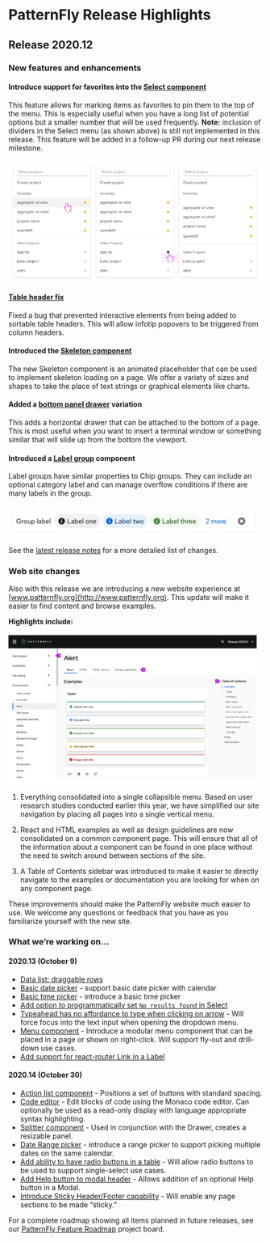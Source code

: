 # PatternFly Release Highlights
## Release 2020.12
### New features and enhancements
#### Introduce support for favorites into the [Select component](https://v4-archive.patternfly.org/v4/components/select#favorites)

This feature allows for marking items as favorites to pin them to the top of the menu. This is especially useful when you have a long list of potential options but a smaller number that will be used frequently. **Note:** inclusion of dividers in the Select menu (as shown above) is still not implemented in this release. This feature will be added in a follow-up PR during our next release milestone.

![favorities in select](./img/select-favorites.png)


#### [Table header fix](https://github.com/patternfly/patternfly-react/pull/4778)
Fixed a bug that prevented  interactive elements from being added to sortable table headers. This will allow infotip popovers to be triggered from column headers.

#### Introduced the [Skeleton component](https://v4-archive.patternfly.org/v4/components/skeleton)
The new Skeleton component is an animated placeholder that can be used to implement skeleton loading on a page. We offer a variety of sizes and shapes to take the place of text strings or graphical elements like charts.

#### Added a [bottom panel drawer](https://v4-archive.patternfly.org/v4/components/drawer#panel-on-bottom) variation

This adds a horizontal drawer that can be attached to the bottom of a page. This is most useful when you want to insert a terminal window or something similar that will slide up from the bottom the viewport.

#### Introduced a [Label group](https://v4-archive.patternfly.org/v4/components/label-group) component
Label groups have similar properties to Chip groups. They can include an optional  category label and can manage overflow conditions if there are many labels in the group.


![label group](./img/label-group.png)

See the [latest release notes](https://v4-archive.patternfly.org/v4/developer-resources/release-notes) for a more detailed list of changes.

### Web site changes
Also with this release we are introducing a new website experience at [www.patternfly.org](http://www.patternfly.org). This update will make it easier to find content and browse examples.

**Highlights include:**

![new website page](./img/new-website.png)

1. Everything consolidated into a single collapsible menu. Based on user research studies conducted earlier this year, we have simplified our site navigation by placing all pages into a single vertical menu.

2. React and HTML examples as well as design guidelines are now consolidated on a common component page. This will ensure that all of the information about a component can be found in one place without the need to switch around between sections of the site.

3. A Table of Contents sidebar was introduced to make it easier to directly navigate to the examples or documentation you are looking for when on any component page.

These improvements should make the PatternFly website much easier to use. We welcome any questions or feedback that you have as you familiarize yourself with the new site.

### What we’re working on...
#### 2020.13 (October 9)
* [Data list: draggable rows](https://github.com/patternfly/patternfly-react/issues/4708)
* [Basic date picker](https://github.com/patternfly/patternfly-react/issues/4730) - support basic date picker with calendar
* [Basic time picker](https://github.com/patternfly/patternfly-react/issues/4731) - introduce a basic time picker
* [Add option to programmatically set `No results found` in Select](https://github.com/patternfly/patternfly-react/issues/4744)
* [Typeahead has no affordance to type when clicking on arrow](https://github.com/patternfly/patternfly-react/issues/4745)  - Will force focus into the text input when opening the dropdown menu.
* [Menu component](https://github.com/patternfly/patternfly-react/issues/4712) - Introduce a modular menu component that can be placed in a page or shown on right-click. Will support fly-out and drill-down use cases.
* [Add support for react-router Link in a Label](https://github.com/patternfly/patternfly-react/issues/4811)

#### 2020.14 (October 30)
* [Action list component](https://github.com/patternfly/patternfly/issues/2021) - Positions a set of buttons with standard spacing.
* [Code editor](https://github.com/patternfly/patternfly-design/issues/836) - Edit blocks of code using the Monaco code editor. Can optionally be used as a read-only display with language appropriate syntax highlighting.
* [Splitter component](https://github.com/patternfly/patternfly-react/issues/4715) - Used in conjunction with the Drawer, creates a resizable panel.
* [Date Range picker](https://github.com/patternfly/patternfly-react/issues/4732) - introduce a range picker to support picking multiple dates on the same calendar.
* [Add ability to have radio buttons in a table](https://github.com/patternfly/patternfly/issues/3418) - Will allow radio buttons to be used to support single-select use cases.
* [Add Help button to modal header](https://github.com/patternfly/patternfly/issues/3474) - Allows addition of an optional Help button in a Modal.
* [Introduce Sticky Header/Footer capability](https://github.com/patternfly/patternfly/issues/3417) - Will enable any page sections to be made “sticky.”

For a complete roadmap showing all items planned in future releases, see our [PatternFly Feature Roadmap](https://github.com/orgs/patternfly/projects/4?fullscreen=true) project board.
